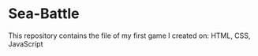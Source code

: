 # Sea-Battle
This repository contains the file of my first game I created on: HTML, CSS, JavaScript
